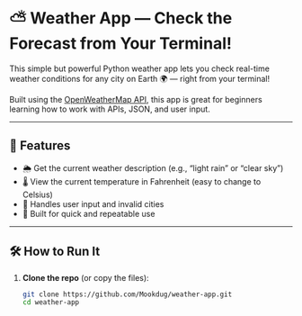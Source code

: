 # ⛅️ Weather App — Check the Forecast from Your Terminal!

This simple but powerful Python weather app lets you check real-time weather conditions for any city on Earth 🌍 — right from your terminal!

Built using the [OpenWeatherMap API](https://openweathermap.org/api), this app is great for beginners learning how to work with APIs, JSON, and user input.

---

## 🚀 Features

- 🌦️ Get the current weather description (e.g., “light rain” or “clear sky”)
- 🌡️ View the current temperature in Fahrenheit (easy to change to Celsius)
- 💬 Handles user input and invalid cities
- 🔁 Built for quick and repeatable use

---

## 🛠 How to Run It

1. **Clone the repo** (or copy the files):
   ```bash
   git clone https://github.com/Mookdug/weather-app.git
   cd weather-app
